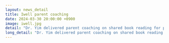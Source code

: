 ```yaml
---
layout: news_detail
title: Iwell parent coaching
date: 2024-03-30 20:00:00 +0900
image: iwell.jpg
detail: "Dr. Yim delivered parent coaching on shared book reading for parents of precshool children at Iwell kindergarten."
long_detail: "Dr. Yim delivered parent coaching on shared book reading for parents of precshool children at Iwell kindergarten."
---
```


